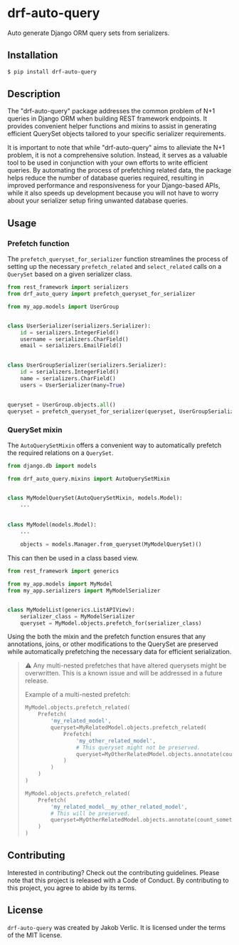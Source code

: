 # drf-auto-query

Auto generate Django ORM query sets from serializers.

## Installation

```bash
$ pip install drf-auto-query
```

## Description

The "drf-auto-query" package addresses the common problem of N+1 queries in Django ORM when building REST framework 
endpoints. It provides convenient helper functions and mixins to assist in generating efficient QuerySet objects 
tailored to your specific serializer requirements.

It is important to note that while "drf-auto-query" aims to alleviate the N+1 problem, it is not a comprehensive 
solution. Instead, it serves as a valuable tool to be used in conjunction with your own efforts to write efficient 
queries. By automating the process of prefetching related data, the package helps reduce the number of database 
queries required, resulting in improved performance and responsiveness for your Django-based APIs, while it also speeds
up development because you will not have to worry about your serializer setup firing unwanted database queries.


## Usage

### Prefetch function

The `prefetch_queryset_for_serializer` function streamlines the process of setting up the necessary `prefetch_related` 
and `select_related` calls on a `QuerySet` based on a given serializer class.

```python
from rest_framework import serializers
from drf_auto_query import prefetch_queryset_for_serializer

from my_app.models import UserGroup


class UserSerializer(serializers.Serializer):
    id = serializers.IntegerField()
    username = serializers.CharField()
    email = serializers.EmailField()

    
class UserGroupSerializer(serializers.Serializer):
    id = serializers.IntegerField()
    name = serializers.CharField()
    users = UserSerializer(many=True)
    
    
queryset = UserGroup.objects.all()
queryset = prefetch_queryset_for_serializer(queryset, UserGroupSerializer)
```

### QuerySet mixin

The `AutoQuerySetMixin` offers a convenient way to automatically prefetch the required relations on a `QuerySet`.

```python
from django.db import models

from drf_auto_query.mixins import AutoQuerySetMixin


class MyModelQuerySet(AutoQuerySetMixin, models.Model):
    ...
    
    
class MyModel(models.Model):
    ...
    
    objects = models.Manager.from_queryset(MyModelQuerySet)()
```

This can then be used in a class based view.

```python
from rest_framework import generics

from my_app.models import MyModel
from my_app.serializers import MyModelSerializer


class MyModelList(generics.ListAPIView):
    serializer_class = MyModelSerializer
    queryset = MyModel.objects.prefetch_for(serializer_class)
```

Using the both the mixin and the prefetch function ensures that any annotations, joins, or other modifications to the 
QuerySet are preserved while automatically prefetching the necessary data for efficient serialization.



> :warning: Any multi-nested prefetches that have altered querysets might be 
> overwritten. This is a known issue and will be addressed in a future release.
> 
> Example of a multi-nested prefetch:
> ```python
> MyModel.objects.prefetch_related(
>     Prefetch(
>         'my_related_model',
>         queryset=MyRelatedModel.objects.prefetch_related(
>             Prefetch(
>                 'my_other_related_model',
>                 # This queryset might not be preserved.
>                 queryset=MyOtherRelatedModel.objects.annotate(count_something=Count('something'))
>             )
>         )
>     )
> )
> 
> MyModel.objects.prefetch_related(
>     Prefetch(
>         'my_related_model__my_other_related_model',
>         # This will be preserved.
>         queryset=MyOtherRelatedModel.objects.annotate(count_something=Count('something'))
>     )
> )
> ```

## Contributing

Interested in contributing? Check out the contributing guidelines. Please note that this project is released with a 
Code of Conduct. By contributing to this project, you agree to abide by its terms.


## License

`drf-auto-query` was created by Jakob Verlic. It is licensed under the terms of the MIT license.
